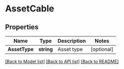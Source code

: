 # AssetCable

## Properties
Name | Type | Description | Notes
------------ | ------------- | ------------- | -------------
**AssetType** | **string** | Asset type | [optional] 

[[Back to Model list]](../README.md#documentation-for-models) [[Back to API list]](../README.md#documentation-for-api-endpoints) [[Back to README]](../README.md)


